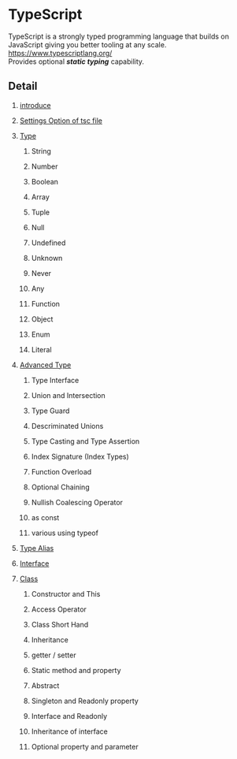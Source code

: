 # TypeScript

TypeScript is a strongly typed programming language that builds on JavaScript giving you better tooling at any scale.  
<https://www.typescriptlang.org/>  
Provides optional ***static typing*** capability.  

## Detail

1. [introduce](https://github.com/takyu/knowledge/tree/main/Basic_TypeScript/01)

2. [Settings Option of tsc file](https://github.com/takyu/knowledge/tree/main/Basic_TypeScript/02)

3. [Type](https://github.com/takyu/knowledge/tree/main/Basic_TypeScript/03)

	1. String

	2. Number

	3. Boolean

	4. Array

	5. Tuple

	6. Null

	7. Undefined

	8. Unknown

	9. Never

	10. Any

	11. Function

	12. Object

	13. Enum

	14. Literal

4. [Advanced Type](https://github.com/takyu/knowledge/tree/main/Basic_TypeScript/04)

	1. Type Interface

	2. Union and Intersection

	3. Type Guard

	4. Descriminated Unions

	5. Type Casting and Type Assertion

	6. Index Signature (Index Types)

	7. Function Overload

	8. Optional Chaining

	9. Nullish Coalescing Operator

	10. as const

	11. various using typeof

5. [Type Alias](https://github.com/takyu/knowledge/tree/main/Basic_TypeScript/05)

6. [Interface](https://github.com/takyu/knowledge/tree/main/Basic_TypeScript/06)

7. [Class](https://github.com/takyu/knowledge/tree/main/Basic_TypeScript/07)

	1. Constructor and This

	2. Access Operator

	3. Class Short Hand

	4. Inheritance

	5. getter / setter

	6. Static method and property

	7. Abstract

	8. Singleton and Readonly property

	9. Interface and Readonly

	10. Inheritance of interface

	11. Optional property and parameter
